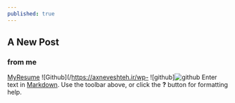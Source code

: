 ```yaml
---
published: true
---
```

## A New Post
### from me
[MyResume]({{site.baseurl}}/resume/ "Resume")
![Github](/https://axneveshteh.ir/wp-
![github]![github]({{site.baseurl}}/https://avatars0.githubusercontent.com/u/72134142?s=460&u=1051d429bffc62772c8d1d02614776f09e6af7c9&v=4)
Enter text in [Markdown](http://daringfireball.net/projects/markdown/). Use the toolbar above, or click the **?** button for formatting help.
